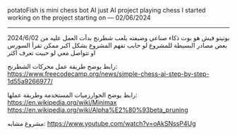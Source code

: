 potatoFish is mini chess bot AI
just AI project playing chess
I started working on the project starting on — 02/06/2024
- - - -
بوتيتو فيش هو بوت ذكاء صناعي وضيفته يلعب شطرنج بدأت العمل عليه من 2024/6/02
بعض مصادر البسيطة للمشروع لو حابب تفهم المشروع بشكل اكبر 
ممكن تقرأ السورس او تتواصل معي لو حبيت تعرف اكثر

رابط يوضح طريقة عمل محركات الشطرنج:
https://www.freecodecamp.org/news/simple-chess-ai-step-by-step-1d55a9266977/

رابط يوضح الخوارزميات المستخدمة وطريقة عملها:
https://en.wikipedia.org/wiki/Minimax
https://en.wikipedia.org/wiki/Alpha%E2%80%93beta_pruning

مشروع مشابه:
https://www.youtube.com/watch?v=oAkSNssP4Ug
